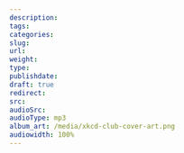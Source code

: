 ```yaml
---
description:
tags:
categories:
slug:
url: 
weight: 
type: 
publishdate: 
draft: true
redirect: 
src:
audioSrc: 
audioType: mp3
album_art: /media/xkcd-club-cover-art.png
audiowidth: 100%
---
```


